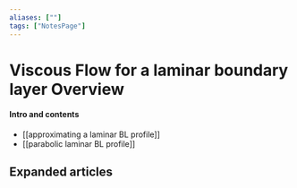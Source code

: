 ```yaml
---
aliases: [""]
tags: ["NotesPage"]
---
```


# Viscous Flow for a laminar boundary layer Overview

#### Intro and contents
- [[approximating a laminar BL profile]]
- [[parabolic laminar BL profile]]


## Expanded articles
